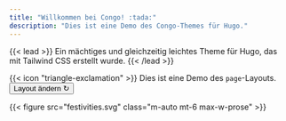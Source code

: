 ```yaml
---
title: "Willkommen bei Congo! :tada:"
description: "Dies ist eine Demo des Congo-Themes für Hugo."
---
```


{{< lead >}}
Ein mächtiges und gleichzeitig leichtes Theme für Hugo, das mit Tailwind CSS erstellt wurde.
{{< /lead >}}

<div class="flex px-4 py-2 mb-8 text-base rounded-md bg-primary-100 dark:bg-primary-900">
  <span class="flex items-center pe-3 text-primary-400">
    {{< icon "triangle-exclamation" >}}
  </span>
  <span class="flex items-center justify-between grow dark:text-neutral-300">
    <span class="prose dark:prose-invert">Dies ist eine Demo des <code id="layout">page</code>-Layouts.</span>
    <button
      id="switch-layout-button"
      class="px-4 !text-neutral !no-underline rounded-md bg-primary-600 hover:!bg-primary-500 dark:bg-primary-800 dark:hover:!bg-primary-700"
    >
      Layout ändern &orarr;
    </button>
  </span>
</div>

{{< figure src="festivities.svg" class="m-auto mt-6 max-w-prose" >}}
